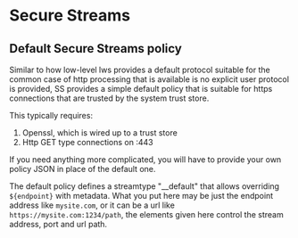 # Secure Streams

## Default Secure Streams policy

Similar to how low-level lws provides a default protocol
suitable for the common case of http processing that is
available is no explicit user protocol is provided, SS
provides a simple default policy that is suitable for
https connections that are trusted by the system trust
store.

This typically requires:

 1) Openssl, which is wired up to a trust store
 2) Http GET type connections on :443

If you need anything more complicated, you will have to
provide your own policy JSON in place of the default one.

The default policy defines a streamtype "__default" that
allows overriding `${endpoint}` with metadata.  What you
put here may be just the endpoint address like `mysite.com`,
or it can be a url like `https://mysite.com:1234/path`,
the elements given here control the stream address, port and
url path.

